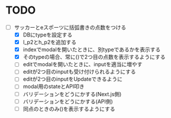 # TODO

- [ ] サッカーとeスポーツに括弧書きの点数をつける
  - [x] DBにtypeを設定する
  - [x] l_p2とh_p2を追加する
  - [x] indexでmodalを開いたときに、別typeであるかを表示する
  - [x] そのtypeの場合、常に()で2つ目の点数を表示するようにする
  - [ ] editでmodalを開いたときに、inputを適当に増やす
  - [ ] editが2つ目のinputも受け付けられるようにする
  - [ ] editが2つ目のinputをUpdateできるように
  - [ ] modal用のstateとAPI叩き
  - [ ] バリデーションをどうにかする(Next.js側)
  - [ ] バリデーションをどうにかする(API側)
  - [ ] 同点のときのみ()を表示するようにする
